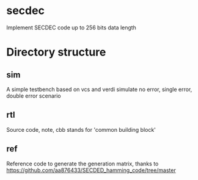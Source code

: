 # secdec
Implement SECDEC code up to 256 bits data length
# Directory structure
## sim
A simple testbench based on vcs and verdi
simulate no error, single error, double error scenario
## rtl
Source code, note, cbb stands for 'common building block'
## ref
Reference code to generate the generation matrix, thanks to https://github.com/aa876433/SECDED_hamming_code/tree/master 
